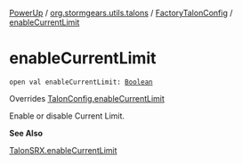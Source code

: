 [PowerUp](../../index.md) / [org.stormgears.utils.talons](../index.md) / [FactoryTalonConfig](index.md) / [enableCurrentLimit](./enable-current-limit.md)

# enableCurrentLimit

`open val enableCurrentLimit: `[`Boolean`](https://kotlinlang.org/api/latest/jvm/stdlib/kotlin/-boolean/index.html)

Overrides [TalonConfig.enableCurrentLimit](../-talon-config/enable-current-limit.md)

Enable or disable Current Limit.

**See Also**

[TalonSRX.enableCurrentLimit](#)

